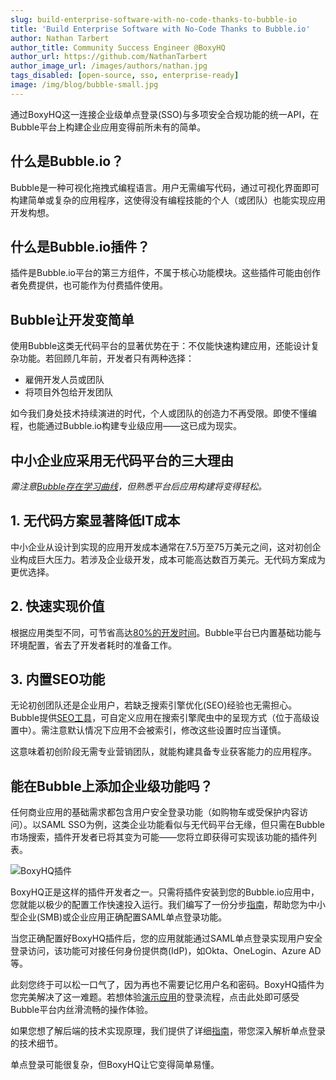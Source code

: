 ```yaml
---
slug: build-enterprise-software-with-no-code-thanks-to-bubble-io
title: 'Build Enterprise Software with No-Code Thanks to Bubble.io'
author: Nathan Tarbert
author_title: Community Success Engineer @BoxyHQ
author_url: https://github.com/NathanTarbert
author_image_url: /images/authors/nathan.jpg
tags_disabled: [open-source, sso, enterprise-ready]
image: /img/blog/bubble-small.jpg
---
```


通过BoxyHQ这一连接企业级单点登录(SSO)与多项安全合规功能的统一API，在Bubble平台上构建企业应用变得前所未有的简单。

## 什么是Bubble.io？

Bubble是一种可视化拖拽式编程语言。用户无需编写代码，通过可视化界面即可构建简单或复杂的应用程序，这使得没有编程技能的个人（或团队）也能实现应用开发构想。

## 什么是Bubble.io插件？

插件是Bubble.io平台的第三方组件，不属于核心功能模块。这些插件可能由创作者免费提供，也可能作为付费插件使用。

## Bubble让开发变简单

使用Bubble这类无代码平台的显著优势在于：不仅能快速构建应用，还能设计复杂功能。若回顾几年前，开发者只有两种选择：

- 雇佣开发人员或团队
- 将项目外包给开发团队

如今我们身处技术持续演进的时代，个人或团队的创造力不再受限。即使不懂编程，也能通过Bubble.io构建专业级应用——这已成为现实。

## 中小企业应采用无代码平台的三大理由

_需注意[Bubble存在学习曲线](https://coachingnocodeapps.com/how-long-does-it-take-to-learn-bubble-and-how-much-does-it-cost)，但熟悉平台后应用构建将变得轻松。_

## 1. 无代码方案显著降低IT成本

中小企业从设计到实现的应用开发成本通常在7.5万至75万美元之间，这对初创企业构成巨大压力。若涉及企业级开发，成本可能高达数百万美元。无代码方案成为更优选择。

## 2. 快速实现价值

根据应用类型不同，可节省高达[80%的开发时间](https://medium.com/swlh/could-i-build-my-product-on-bubble-io-75923a41b9b6)。Bubble平台已内置基础功能与环境配置，省去了开发者耗时的准备工作。

## 3. 内置SEO功能

无论初创团队还是企业用户，若缺乏搜索引擎优化(SEO)经验也无需担心。Bubble提供[SEO工具](https://manual.bubble.io/help-guides/customizing-an-application/seo#bubbles-seo-tools)，可自定义应用在搜索引擎爬虫中的呈现方式（位于高级设置中）。需注意默认情况下应用不会被索引，修改这些设置时应当谨慎。

这意味着初创阶段无需专业营销团队，就能构建具备专业获客能力的应用程序。

## 能在Bubble上添加企业级功能吗？

任何商业应用的基础需求都包含用户安全登录功能（如购物车或受保护内容访问）。以SAML SSO为例，这类企业功能看似与无代码平台无缘，但只需在Bubble市场搜索，插件开发者已将其变为可能——您将立即获得可实现该功能的插件列表。

![BoxyHQ插件](/img/blog/bubble-plugin.png)

BoxyHQ正是这样的插件开发者之一。只需将插件安装到您的Bubble.io应用中，您就能以极少的配置工作快速投入运行。我们编写了一份分步[指南](https://boxyhq.com/guides/jackson/integrations/bubble)，帮助您为中小型企业(SMB)或企业应用正确配置SAML单点登录功能。

当您正确配置好BoxyHQ插件后，您的应用就能通过SAML单点登录实现用户安全登录访问，该功能可对接任何身份提供商(IdP)，如Okta、OneLogin、Azure AD等。

此刻您终于可以松一口气了，因为再也不需要记忆用户名和密码。BoxyHQ插件为您完美解决了这一难题。若想体验[演示应用](https://boxyhq-saml-sso.bubbleapps.io/version-test)的登录流程，点击此处即可感受Bubble平台内丝滑流畅的操作体验。

如果您想了解后端的技术实现原理，我们提供了详细[指南](https://boxyhq.com/blog/understanding-saml-sso-the-basics-from-the-user-side)，带您深入解析单点登录的技术细节。

单点登录可能很复杂，但BoxyHQ让它变得简单易懂。